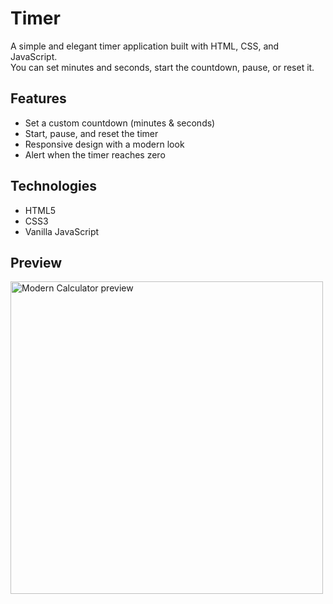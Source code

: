 # Timer

A simple and elegant timer application built with HTML, CSS, and JavaScript.  
You can set minutes and seconds, start the countdown, pause, or reset it.  

## Features
- Set a custom countdown (minutes & seconds)
- Start, pause, and reset the timer
- Responsive design with a modern look
- Alert when the timer reaches zero

## Technologies
- HTML5
- CSS3
- Vanilla JavaScript

## Preview

<img src="Calculator/pictures/Calculator.png" alt="Modern Calculator preview" width="500">
